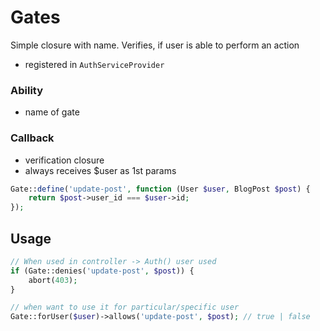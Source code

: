 # Gates

Simple closure with name. Verifies, if user is able to perform an action

- registered in `AuthServiceProvider`

### Ability
- name of gate

### Callback
- verification closure
- always receives $user as 1st params

```php
Gate::define('update-post', function (User $user, BlogPost $post) {
    return $post->user_id === $user->id;
});
```

## Usage

```php
// When used in controller -> Auth() user used
if (Gate::denies('update-post', $post)) {
    abort(403);
}

// when want to use it for particular/specific user
Gate::forUser($user)->allows('update-post', $post); // true | false
```
